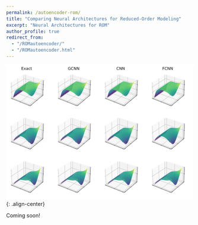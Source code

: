 ```yaml
---
permalink: /autoencoder-rom/
title: "Comparing Neural Architectures for Reduced-Order Modeling"
excerpt: "Neural Architectures for ROM"
author_profile: true
redirect_from:
  - "/ROMautoencoder/"
  - "/ROMautoencoder.html"
---
```


![image-center](/images/heatSamples10.png){: .align-center}
$$ \newcommand{\bb}[1]{\mathbf{#1}}
\newcommand{\nn}[1]{\left\|#1\right\|}
\newcommand{\mmu}{\bm{\mu}}
\newcommand{\IP}[3]{\left\langle #2, #3\right\rangle_{#1}}
\newcommand{\kdf}{\mathrm{ker}\,f'}
\newcommand{\idf}{\mathrm{im}\,f'}
\DeclareMathOperator*{\argmin}{arg\,min} $$


Coming soon!
